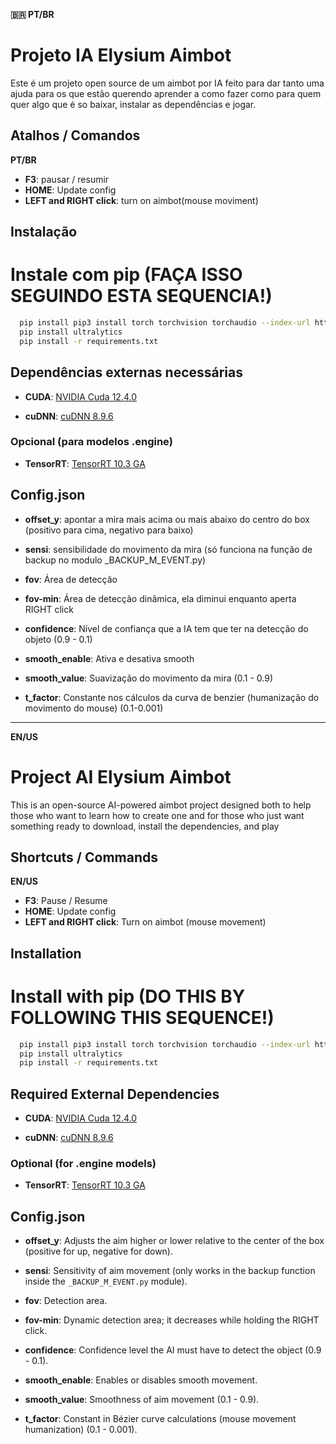 **🇧🇷 PT/BR**
# Projeto IA Elysium Aimbot


Este é um projeto open source de um aimbot por IA feito para dar tanto uma ajuda para os que estão querendo aprender a como fazer como para quem quer algo que é so baixar, instalar as dependências e jogar.


## Atalhos / Comandos

**PT/BR**

- **F3**: pausar / resumir
- **HOME**: Update config 
- **LEFT and RIGHT click**: turn on aimbot(mouse moviment)


## Instalação

# Instale com pip (FAÇA ISSO SEGUINDO ESTA SEQUENCIA!)

```bash
  pip install pip3 install torch torchvision torchaudio --index-url https://download.pytorch.org/whl/cu124
  pip install ultralytics
  pip install -r requirements.txt
```
## Dependências externas necessárias

- **CUDA**: [NVIDIA Cuda 12.4.0](https://developer.nvidia.com/cuda-12-4-0-download-archive)

- **cuDNN**: [cuDNN 8.9.6](https://developer.nvidia.com/downloads/compute/cudnn/secure/8.9.6/local_installers/12.x/cudnn-windows-x86_64-8.9.6.50_cuda12-archive.zip/)

### Opcional (para modelos .engine)

- **TensorRT**: [TensorRT 10.3 GA](https://developer.nvidia.com/downloads/compute/machine-learning/tensorrt/10.3.0/zip/TensorRT-10.3.0.26.Windows.win10.cuda-12.5.zip)

    
## Config.json


- **offset_y**: apontar a mira mais acima ou mais abaixo do centro do box (positivo para cima, negativo para baixo)

- **sensi**: sensibilidade do movimento da mira (só funciona na função de backup no modulo _BACKUP_M_EVENT.py)

- **fov**: Área de detecção 

- **fov-min**: Área de detecção dinâmica, ela diminui enquanto aperta RIGHT click

- **confidence**: Nível de confiança que a IA tem que ter na detecção do objeto (0.9 - 0.1)

- **smooth_enable**: Ativa e desativa smooth 

- **smooth_value**: Suavização do movimento da mira (0.1 - 0.9)

- **t_factor**: Constante nos cálculos da curva de benzier (humanização do movimento do mouse) (0.1-0.001)

---------------------------

**EN/US**
# Project AI Elysium Aimbot

This is an open-source AI-powered aimbot project designed both to help those who want to learn how to create one and for those who just want something ready to download, install the dependencies, and play

## Shortcuts / Commands

**EN/US**
- **F3**: Pause / Resume
- **HOME**: Update config
- **LEFT and RIGHT click**: Turn on aimbot (mouse movement)


## Installation

# Install with pip (DO THIS BY FOLLOWING THIS SEQUENCE!)

```bash
  pip install pip3 install torch torchvision torchaudio --index-url https://download.pytorch.org/whl/cu124
  pip install ultralytics
  pip install -r requirements.txt
```
## Required External Dependencies

- **CUDA**: [NVIDIA Cuda 12.4.0](https://developer.nvidia.com/cuda-12-4-0-download-archive)

- **cuDNN**: [cuDNN 8.9.6](https://developer.nvidia.com/downloads/compute/cudnn/secure/8.9.6/local_installers/12.x/cudnn-windows-x86_64-8.9.6.50_cuda12-archive.zip/)

### Optional (for .engine models)

- **TensorRT**: [TensorRT 10.3 GA](https://developer.nvidia.com/downloads/compute/machine-learning/tensorrt/10.3.0/zip/TensorRT-10.3.0.26.Windows.win10.cuda-12.5.zip)


## Config.json


- **offset_y**: Adjusts the aim higher or lower relative to the center of the box (positive for up, negative for down).

- **sensi**: Sensitivity of aim movement (only works in the backup function inside the `_BACKUP_M_EVENT.py` module).

- **fov**: Detection area.

- **fov-min**: Dynamic detection area; it decreases while holding the RIGHT click.

- **confidence**: Confidence level the AI must have to detect the object (0.9 - 0.1).

- **smooth_enable**: Enables or disables smooth movement.

- **smooth_value**: Smoothness of aim movement (0.1 - 0.9).

- **t_factor**: Constant in Bézier curve calculations (mouse movement humanization) (0.1 - 0.001).

